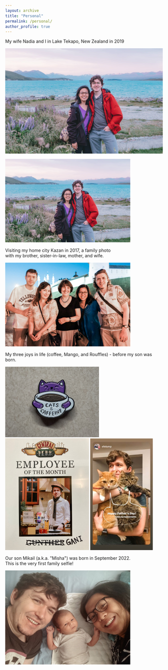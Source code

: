 ```yaml
---
layout: archive
title: "Personal"
permalink: /personal/
author_profile: true
---
```


My wife Nadia and I in Lake Tekapo, New Zealand in 2019

![](images/new_zealand_2019.jpg)

<img src="https://github.com/gani-nurmukhametov/gani-nurmukhametov.github.io/blob/master/images/new_zealand_2019.jpg" width ="400">




Visiting my home city Kazan in 2017, a family photo <br>
with my brother, sister-in-law, mother, and wife.

<img src="https://github.com/gani-nurmukhametov/gani-nurmukhametov.github.io/blob/master/images/kazan_2017.jpg" width ="400">




My three joys in life (coffee, Mango, and Rouffles) - before my son was born.

<img src="https://github.com/gani-nurmukhametov/gani-nurmukhametov.github.io/blob/master/images/pin.jpeg" width ="300"> <img src="https://github.com/gani-nurmukhametov/gani-nurmukhametov.github.io/blob/master/images/barrista.jpeg" width ="268"> <img src="https://github.com/gani-nurmukhametov/gani-nurmukhametov.github.io/blob/master/images/fathers_day.jpeg" width ="200"> 




Our son Mikail (a.k.a. "Misha") was born in September 2022. <br>
This is the very first family selfie!

<img src="https://github.com/gani-nurmukhametov/gani-nurmukhametov.github.io/blob/master/images/family_selfie_sep2022.jpeg" width ="400">
